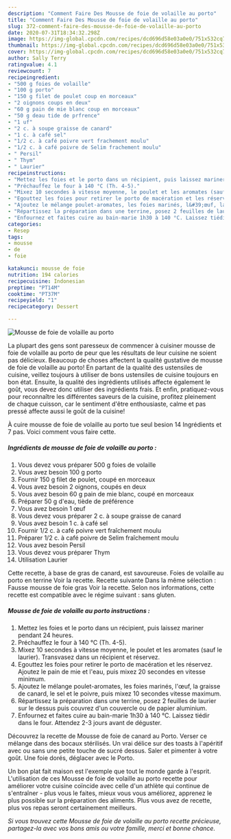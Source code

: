 ```yaml
---
description: "Comment Faire Des Mousse de foie de volaille au porto"
title: "Comment Faire Des Mousse de foie de volaille au porto"
slug: 372-comment-faire-des-mousse-de-foie-de-volaille-au-porto
date: 2020-07-31T18:34:32.298Z
image: https://img-global.cpcdn.com/recipes/dcd696d58e03a0e0/751x532cq70/mousse-de-foie-de-volaille-au-porto-photo-principale-de-la-recette.jpg
thumbnail: https://img-global.cpcdn.com/recipes/dcd696d58e03a0e0/751x532cq70/mousse-de-foie-de-volaille-au-porto-photo-principale-de-la-recette.jpg
cover: https://img-global.cpcdn.com/recipes/dcd696d58e03a0e0/751x532cq70/mousse-de-foie-de-volaille-au-porto-photo-principale-de-la-recette.jpg
author: Sally Terry
ratingvalue: 4.1
reviewcount: 7
recipeingredient:
- "500 g foies de volaille"
- "100 g porto"
- "150 g filet de poulet coup en morceaux"
- "2 oignons coups en deux"
- "60 g pain de mie blanc coup en morceaux"
- "50 g deau tide de prfrence"
- "1 uf"
- "2 c. à soupe graisse de canard"
- "1 c. à café sel"
- "1/2 c. à café poivre vert frachement moulu"
- "1/2 c. à café poivre de Selim frachement moulu"
- " Persil"
- " Thym"
- " Laurier"
recipeinstructions:
- "Mettez les foies et le porto dans un récipient, puis laissez mariner pendant 24 heures."
- "Préchauffez le four à 140 °C (Th. 4-5)."
- "Mixez 10 secondes à vitesse moyenne, le poulet et les aromates (sauf le laurier). Transvasez dans un récipient et réservez."
- "Egouttez les foies pour retirer le porto de macération et les réservez. Ajoutez le pain de mie et l&#39;eau, puis mixez 20 secondes en vitesse minimum."
- "Ajoutez le mélange poulet-aromates, les foies marinés, l&#39;œuf, la graisse de canard, le sel et le poivre, puis mixez 10 secondes vitesse maximum."
- "Répartissez la préparation dans une terrine, posez 2 feuilles de laurier sur le dessus puis couvrez d&#39;un couvercle ou de papier aluminium."
- "Enfournez et faites cuire au bain-marie 1h30 à 140 °C. Laissez tiédir dans le four. Attendez 2-3 jours avant de déguster."
categories:
- Resep
tags:
- mousse
- de
- foie

katakunci: mousse de foie 
nutrition: 194 calories
recipecuisine: Indonesian
preptime: "PT14M"
cooktime: "PT37M"
recipeyield: "1"
recipecategory: Dessert

---
```



![Mousse de foie de volaille au porto](https://img-global.cpcdn.com/recipes/dcd696d58e03a0e0/751x532cq70/mousse-de-foie-de-volaille-au-porto-photo-principale-de-la-recette.jpg)

La plupart des gens sont paresseux de commencer à cuisiner mousse de foie de volaille au porto de peur que les résultats de leur cuisine ne soient pas délicieux. Beaucoup de choses affectent la qualité gustative de mousse de foie de volaille au porto! En partant de la qualité des ustensiles de cuisine, veillez toujours à utiliser de bons ustensiles de cuisine toujours en bon état. Ensuite, la qualité des ingrédients utilisés affecte également le goût, vous devez donc utiliser des ingrédients frais. Et enfin, pratiquez-vous pour reconnaître les différentes saveurs de la cuisine, profitez pleinement de chaque cuisson, car le sentiment d'être enthousiaste, calme et pas pressé affecte aussi le goût de la cuisine!

<!--inarticleads1-->

À cuire mousse de foie de volaille au porto tue seul besion 14 Ingrédients et 7 pas. Voici comment vous faire cette.

##### Ingrédients de mousse de foie de volaille au porto :

1. Vous devez vous préparer 500 g foies de volaille
1. Vous avez besoin 100 g porto
1. Fournir 150 g filet de poulet, coupé en morceaux
1. Vous avez besoin 2 oignons, coupés en deux
1. Vous avez besoin 60 g pain de mie blanc, coupé en morceaux
1. Préparer 50 g d&#39;eau, tiède de préférence
1. Vous avez besoin 1 œuf
1. Vous devez vous préparer 2 c. à soupe graisse de canard
1. Vous avez besoin 1 c. à café sel
1. Fournir 1/2 c. à café poivre vert fraîchement moulu
1. Préparer 1/2 c. à café poivre de Selim fraîchement moulu
1. Vous avez besoin  Persil
1. Vous devez vous préparer  Thym
1. Utilisation  Laurier


Cette recette, à base de gras de canard, est savoureuse. Foies de volaille au porto en terrine Voir la recette. Recette suivante Dans la même sélection : Fausse mousse de foie gras Voir la recette. Selon nos informations, cette recette est compatible avec le régime suivant : sans gluten. 

<!--inarticleads2-->

##### Mousse de foie de volaille au porto instructions :

1. Mettez les foies et le porto dans un récipient, puis laissez mariner pendant 24 heures.
1. Préchauffez le four à 140 °C (Th. 4-5).
1. Mixez 10 secondes à vitesse moyenne, le poulet et les aromates (sauf le laurier). Transvasez dans un récipient et réservez.
1. Egouttez les foies pour retirer le porto de macération et les réservez. Ajoutez le pain de mie et l&#39;eau, puis mixez 20 secondes en vitesse minimum.
1. Ajoutez le mélange poulet-aromates, les foies marinés, l&#39;œuf, la graisse de canard, le sel et le poivre, puis mixez 10 secondes vitesse maximum.
1. Répartissez la préparation dans une terrine, posez 2 feuilles de laurier sur le dessus puis couvrez d&#39;un couvercle ou de papier aluminium.
1. Enfournez et faites cuire au bain-marie 1h30 à 140 °C. Laissez tiédir dans le four. Attendez 2-3 jours avant de déguster.


Découvrez la recette de Mousse de foie de canard au Porto. Verser ce mélange dans des bocaux stérilisés. Un vrai délice sur des toasts à l&#39;apéritif avec ou sans une petite touche de sucré dessus. Saler et pimenter à votre goût. Une foie dorés, déglacer avec le Porto. 

<!--inarticleads1-->

<p>
Un bon plat fait maison est l'exemple que tout le monde garde à l'esprit. L'utilisation de ces Mousse de foie de volaille au porto recette pour améliorer votre cuisine coïncide avec celle d'un athlète qui continue de s'entraîner - plus vous le faites, mieux vous vous améliorez, apprenez le plus possible sur la préparation des aliments. Plus vous avez de recette, plus vos repas seront certainement meilleurs.
</p>

<p>
<i>Si vous trouvez cette Mousse de foie de volaille au porto recette précieuse, partagez-la avec vos bons amis ou votre famille, merci et bonne chance.</i>
</p>

